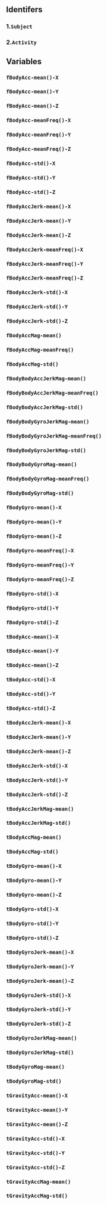 ## Identifers
### 1.`Subject`
### 2.`Activity`

## Variables
### `fBodyAcc-mean()-X` 
### `fBodyAcc-mean()-Y`
### `fBodyAcc-mean()-Z`
### `fBodyAcc-meanFreq()-X`
### `fBodyAcc-meanFreq()-Y` 
### `fBodyAcc-meanFreq()-Z`
### `fBodyAcc-std()-X`
### `fBodyAcc-std()-Y`
### `fBodyAcc-std()-Z`
### `fBodyAccJerk-mean()-X`
### `fBodyAccJerk-mean()-Y`
### `fBodyAccJerk-mean()-Z`
### `fBodyAccJerk-meanFreq()-X`
### `fBodyAccJerk-meanFreq()-Y` 
### `fBodyAccJerk-meanFreq()-Z`
### `fBodyAccJerk-std()-X` 
### `fBodyAccJerk-std()-Y` 
### `fBodyAccJerk-std()-Z` 
### `fBodyAccMag-mean()`
### `fBodyAccMag-meanFreq()` 
### `fBodyAccMag-std()`
### `fBodyBodyAccJerkMag-mean()`
### `fBodyBodyAccJerkMag-meanFreq()`
### `fBodyBodyAccJerkMag-std()`
### `fBodyBodyGyroJerkMag-mean()`
### `fBodyBodyGyroJerkMag-meanFreq()`
### `fBodyBodyGyroJerkMag-std()`
### `fBodyBodyGyroMag-mean()` 
### `fBodyBodyGyroMag-meanFreq()`
### `fBodyBodyGyroMag-std()`
### `fBodyGyro-mean()-X`
### `fBodyGyro-mean()-Y`
### `fBodyGyro-mean()-Z`
### `fBodyGyro-meanFreq()-X`
### `fBodyGyro-meanFreq()-Y`
### `fBodyGyro-meanFreq()-Z`
### `fBodyGyro-std()-X`
### `fBodyGyro-std()-Y`
### `fBodyGyro-std()-Z`
### `tBodyAcc-mean()-X`
### `tBodyAcc-mean()-Y`
### `tBodyAcc-mean()-Z`
### `tBodyAcc-std()-X`
### `tBodyAcc-std()-Y`
### `tBodyAcc-std()-Z`
### `tBodyAccJerk-mean()-X`
### `tBodyAccJerk-mean()-Y`
### `tBodyAccJerk-mean()-Z`
### `tBodyAccJerk-std()-X`
### `tBodyAccJerk-std()-Y`
### `tBodyAccJerk-std()-Z`
### `tBodyAccJerkMag-mean()`
### `tBodyAccJerkMag-std()`
### `tBodyAccMag-mean()` 
### `tBodyAccMag-std()`
### `tBodyGyro-mean()-X`
### `tBodyGyro-mean()-Y`
### `tBodyGyro-mean()-Z` 
### `tBodyGyro-std()-X`
### `tBodyGyro-std()-Y`
### `tBodyGyro-std()-Z`
### `tBodyGyroJerk-mean()-X`
### `tBodyGyroJerk-mean()-Y`
### `tBodyGyroJerk-mean()-Z`
### `tBodyGyroJerk-std()-X`
### `tBodyGyroJerk-std()-Y`
### `tBodyGyroJerk-std()-Z`
### `tBodyGyroJerkMag-mean()` 
### `tBodyGyroJerkMag-std()` 
### `tBodyGyroMag-mean()` 
### `tBodyGyroMag-std()`
### `tGravityAcc-mean()-X` 
### `tGravityAcc-mean()-Y` 
### `tGravityAcc-mean()-Z` 
### `tGravityAcc-std()-X`
### `tGravityAcc-std()-Y` 
### `tGravityAcc-std()-Z`
### `tGravityAccMag-mean()`
### `tGravityAccMag-std()`
